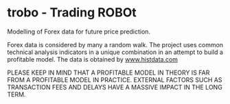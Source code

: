 # trobo - Trading ROBOt
Modelling of Forex data for future price prediction.

Forex data is considered by many a random walk.
The project uses common technical analysis indicators in a unique combination in an attempt to build a profitable model. 
The data is obtained by www.histdata.com

PLEASE KEEP IN MIND THAT A PROFITABLE MODEL IN THEORY IS FAR FROM A PROFITABLE MODEL IN PRACTICE.
EXTERNAL FACTORS SUCH AS TRANSACTION FEES AND DELAYS HAVE A MASSIVE IMPACT IN THE LONG TERM.
